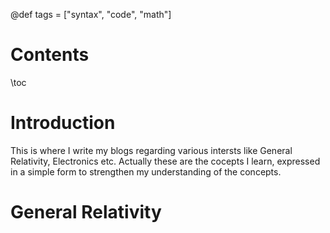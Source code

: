 @def tags = ["syntax", "code", "math"]
# Contents
\toc

# Introduction
This is where I write my blogs regarding various intersts like General Relativity, Electronics etc. Actually these are the cocepts I learn, expressed in a simple form to strengthen my understanding of the concepts.

# General Relativity
